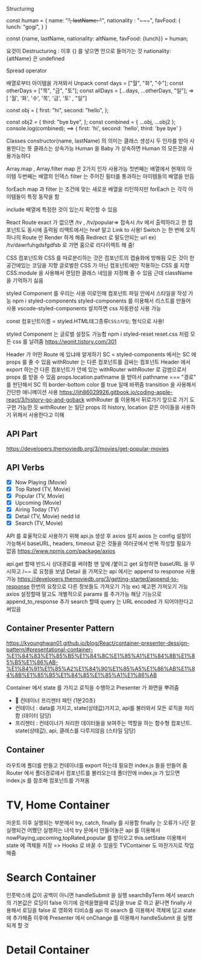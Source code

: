Structuring

const human = {
name: "~~",
lastName: "~~",
nationality : "~~~",
favFood: {
lunch: "gogi",
}
}

const {name, lastName, nationality: altName, favFood: {lunch}} = human;

요것이 Destructuring
: 이후 {} 를 넣으면 안으로 들어가는 것 nationality: {altName} 은 undefined

Spread operator

배열로부터 아이템을 가져와서 Unpack
const days = ["월", "화", "수"];
const otherDays = ["목", "금", "토"];
const allDays = [...days, ...otherDays, "일"]; => [ '월', '화', '수', '목', '금', '토' , "일"]

const obj = {
first: "hi",
second: "hello",
};

const obj2 = {
third: "bye bye",
};
const combined = { ...obj, ...obj2 };
console.log(combined); ==> { first: 'hi', second: 'hello', third: 'bye bye' }

Classes
constructor(name, lastName) 의 의미는 클래스 생성시 두 인자를 받아 사용한다는 뜻
클래스는 상속가능 Human 을 Baby 가 상속하면 Human 의 모든것을 사용가능하다

Array.map , Array.filter
map 은 2가지 인자 사용가능 첫번째는 배열에서 현재의 아이템 두번째는 배열의 인덱스
filter 는 주어진 필터를 통과하는 아이템들의 배열을 만듬

forEach
map 과 filter 는 조건에 맞는 새로운 배열을 리턴하지만 forEach 는 각각 아이템들이 특정 동작을 함

include
배열에 특정한 것이 있는지 확인할 수 있음

React Route
exact 가 없으면 /tv , /tv/popular=> 접속시 /tv 에서 출력하라고 한 컴포넌트도 동시에 출력됨
리액트에서는 href 말고 Link to 사용!
Switch 는 한 번에 오직 하나의 Route 만 Render 하게 해줌
Redirect 로 말도안되는 url ex) /tv/dawrfuhgdsfgdfsb 로 가면 홈으로 리다이렉트 해 줌!

CSS
컴포넌트와 CSS 를 따로분리하는 것은 컴포넌트의 캡슐화에 방해됨 모든 것이 한 공간에있는 코딩을 지향
글로벌한 CSS 가 아닌 컴포넌트에만 작용하는 CSS 를 지향
CSS.module 을 사용해서 랜덤한 클래스 네임을 지정해 줄 수 있음
근데 className 을 기억하기 싫음

styled Component 를 우리는 사용 이로인해 컴포넌트 파일 안에서 스타일을 작성 가능
npm i styled-components
styled-components 를 이용해서 리스트를 만들어 사용
vscode-styled-components 설치하면 css 자동완성 사용 가능

const 컴포넌트이름 = styled.HTML태그종류`CSS스타일`; 형식으로 사용!

styled Component 는 글로벌 설정도 가능함
npm i styled-reset
reset.css 처럼 모든 css 를 날려줌
https://wonit.tistory.com/301

Header 가 어떤 Route 에 있냐에 알게하기
SC = styled-components 에서는 SC 에 props 를 줄 수 있음
withRouter 는 다른 컴포넌트를 감싸는 컴포넌트
Header 에서 export 하는건 다른 컴포넌트가 안에 있는 withRouter
withRouter 로 감쌈으로서 props 를 받을 수 있음
props.location.pathname 을 받아서 pathname === "경로" 를 판단해서 SC 의 border-bottom color 를 true 일때 바뀌줌
transition 을 사용해서 간단한 애니메이션 사용
https://ljh86029926.gitbook.io/coding-apple-react/3/history-go-and-goback
withRouter 를 이용해서 뒤로가기 앞으로 가기 도 구현 가능한 듯
withRouter 는 일단 props 의 history, location 같은 아이들을 사용하기 위해서 사용한다고 이해

## API Part

https://developers.themoviedb.org/3/movies/get-popular-movies

## API Verbs

- [x] Now Playing (Movie)
- [x] Top Rated (TV, Movie)
- [x] Popular (TV, Movie)
- [x] Upcoming (Movie)
- [x] Airing Today (TV)
- [x] Detail (TV, Movie) nedd Id
- [x] Search (TV, Movie)

API 를 효율적으로 사용하기 위해 api.js 생성 후 axios 설치
axios 는 config 설정이 가능해서 baseURL, headers, timeout 같은 것들을 여러곳에서 반복 작성할 필요가 없음
https://www.npmjs.com/package/axios

api.get 할때 반드시 상대경로를 써야함 맨 앞에 /붙이고 get 요청하면 baseURL 을 무시하고 /~~ 로 요청을 보냄
Detail 을 가져오는 api 에서는 append to response 사용가능
https://developers.themoviedb.org/3/getting-started/append-to-response
한번의 요청으로 다른 정보들도 가져오기 가능 ex) 예고편 가져오기 가능
axios 설정할때 말고도 개별적으로 params 를 추가가능 해당 기능으로 append_to_response 추가
search 할때 query 는 URL encoded 가 되어야한다고 써있음

## Container Presenter Pattern

https://kyounghwan01.github.io/blog/React/container-presenter-dessign-pattern/#presentational-container-%E1%84%83%E1%85%B5%E1%84%8C%E1%85%A1%E1%84%8B%E1%85%B5%E1%86%AB-%E1%84%91%E1%85%A2%E1%84%90%E1%85%A5%E1%86%AB%E1%84%8B%E1%85%B5%E1%84%85%E1%85%A1%E1%86%AB

Container 에서 state 를 가지고 로직을 수행하고 Presenter 가 화면을 뿌려줌

- 📝 컨테이너 프리젠터 패턴 (1분20초)
- 컨테이너 : data를 가지고, state(상태값)가지고, api를 불러와서 모든 로직을 처리함 (데이터 담당)
- 프리젠터 : 컨테이너가 처리한 데이터들을 보여주는 역할을 하는 함수형 컴포넌트. state(상태값), api, 클래스를 다루지않음 (스타일 담당)

## Container

라우트에 폴더를 만들고 컨테이너를 export 하는데 필요한 index.js 들을 만들어 줌
Router 에서 폴더경로에서 컴포넌트를 불러오는데 폴더안에 index.js 가 있으면 index.js 를 참조해 컴포넌트를 가져옴

# TV, Home Container

마운트 이후 실행되는 부분에서 try, catch, finally 를 사용함 finally 는 오류가 나던 잘 실행되건 어쨌던 실행하는 녀석
try 문에서 만들어놓은 api 를 이용해서 nowPlaying,upcoming,topRated,popular 를 받아오고 this.setState 이용해서 state 에 객체들 저장 => Hooks 로 바꿀 수 있을듯
TVContainer 도 마찬가지로 작업해줌

# Search Container

인풋박스에 값이 공백이 아니면 handleSubmit 을 실행 searchByTerm 에서 search 의 기본값은 로딩이 false
이기에 검색을했을때 로딩을 true 로 하고 끝나면 finally 사용해서 로딩을 false 로
영화와 티비쇼를 api 의 search 를 이용해서 객체에 담고 state 에 추가해줌
이후에 Presenter 에서 onChange 를 이용해서 handleSubmit 을 실행되게 할 것

# Detail Container
